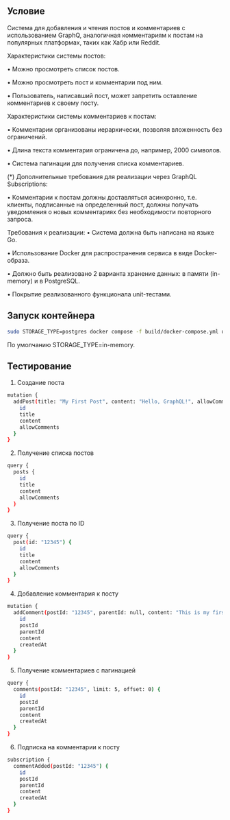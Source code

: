 ## Условие

Система для добавления и чтения постов и комментариев с использованием GraphQ, аналогичная комментариям к постам на популярных платформах, таких как Хабр или Reddit.

Характеристики системы постов:

•	Можно просмотреть список постов.

•	Можно просмотреть пост и комментарии под ним.

•	Пользователь, написавший пост, может запретить оставление комментариев к своему посту.

Характеристики системы комментариев к постам:

•	Комментарии организованы иерархически, позволяя вложенность без ограничений.

•	Длина текста комментария ограничена до, например, 2000 символов.

•	Система пагинации для получения списка комментариев.

(*) Дополнительные требования для реализации через GraphQL Subscriptions:

•	Комментарии к постам должны доставляться асинхронно, т.е. клиенты, подписанные на определенный пост, должны получать уведомления о новых комментариях без необходимости повторного запроса.

Требования к реализации:
•	Система должна быть написана на языке Go.

•	Использование Docker для распространения сервиса в виде Docker-образа.

•	Должно быть реализовано 2 варианта хранение данных: в памяти (in-memory) и в PostgreSQL.

•	Покрытие реализованного функционала unit-тестами.

## Запуск контейнера

```bash
sudo STORAGE_TYPE=postgres docker compose -f build/docker-compose.yml up -d --build
```

По умолчанию STORAGE_TYPE=in-memory.

## Тестирование

1. Создание поста

```bash
mutation {
  addPost(title: "My First Post", content: "Hello, GraphQL!", allowComments: true) {
    id
    title
    content
    allowComments
  }
}
```

2. Получение списка постов

```bash
query {
  posts {
    id
    title
    content
    allowComments
  }
}
```

3. Получение поста по ID

```bash
query {
  post(id: "12345") {
    id
    title
    content
    allowComments
  }
}
```

4. Добавление комментария к посту

```bash
mutation {
  addComment(postId: "12345", parentId: null, content: "This is my first comment!") {
    id
    postId
    parentId
    content
    createdAt
  }
}
```

5. Получение комментариев с пагинацией

```bash
query {
  comments(postId: "12345", limit: 5, offset: 0) {
    id
    postId
    parentId
    content
    createdAt
  }
}
```

6. Подписка на комментарии к посту

```bash
subscription {
  commentAdded(postId: "12345") {
    id
    postId
    parentId
    content
    createdAt
  }
}
```